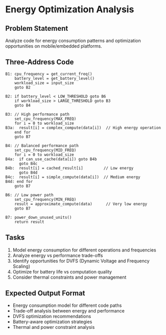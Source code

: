 # Energy Optimization Analysis

## Problem Statement
Analyze code for energy consumption patterns and optimization opportunities on mobile/embedded platforms.

## Three-Address Code
```
B1: cpu_frequency = get_current_freq()
    battery_level = get_battery_level()
    workload_size = input_size
    goto B2

B2: if battery_level < LOW_THRESHOLD goto B6
    if workload_size > LARGE_THRESHOLD goto B3
    goto B4

B3: // High performance path
    set_cpu_frequency(MAX_FREQ)
    for i = 0 to workload_size
B3a:  result[i] = complex_compute(data[i])  // High energy operation
    end for
    goto B7

B4: // Balanced performance path
    set_cpu_frequency(MID_FREQ)
    for i = 0 to workload_size
B4a:  if can_use_cache(data[i]) goto B4b
      goto B4c
B4b:  result[i] = cached_result[i]         // Low energy
      goto B4d
B4c:  result[i] = simple_compute(data[i])  // Medium energy
B4d: end for
    goto B7

B6: // Low power path
    set_cpu_frequency(MIN_FREQ)
    result = approximate_compute(data)      // Very low energy
    goto B7

B7: power_down_unused_units()
    return result
```

## Tasks
1. Model energy consumption for different operations and frequencies
2. Analyze energy vs performance trade-offs
3. Identify opportunities for DVFS (Dynamic Voltage and Frequency Scaling)
4. Optimize for battery life vs computation quality
5. Consider thermal constraints and power management

## Expected Output Format
- Energy consumption model for different code paths
- Trade-off analysis between energy and performance
- DVFS optimization recommendations
- Battery-aware optimization strategies
- Thermal and power constraint analysis